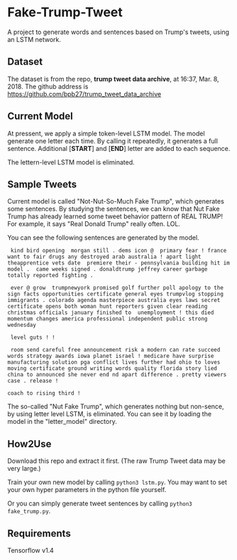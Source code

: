 # Fake-Trump-Tweet

A project to generate words and sentences based on Trump's tweets, using an LSTM network.

## Dataset

The dataset is from the repo, **trump tweet data archive**, at 16:37, Mar. 8, 2018. The github address is https://github.com/bpb27/trump_tweet_data_archive

## Current Model

At pressent, we apply a simple token-level LSTM model. The model generate one letter each time. By calling it repeatedly, it generates a full sentence. Additional [__START__] and [__END__] letter are added to each sequence.

The lettern-level LSTM model is eliminated.

## Sample Tweets

Current model is called "Not-Nut-So-Much Fake Trump", which generates some sentences. By studying the sentences, we can know that Nut Fake Trump has already learned some tweet behavior pattern of REAL TRUMP! For example, it says "Real Donald Trump" really often. LOL.

You can see the following sentences are generated by the model.

` kind bird opening  morgan still . dems icon @  primary fear ! france want to fair drugs any destroyed arab australia ! apart light theapprentice vets date  premiere their - pennsylvania building hit im model .  came weeks signed . donaldtrump jeffrey career garbage totally reported fighting .`

` ever @ grow  trumpnewyork promised golf further poll apology to the sign facts opportunities certificate general eyes trumpvlog stopping immigrants . colorado agenda masterpiece australia eyes laws secret certificate opens both woman hunt reporters given clear reading christmas officials january finished to  unemployment ! this died momentum changes america professional independent public strong wednesday`

` level guts ! !`

` room send careful free announcement risk a modern can rate succeed words strategy awards iowa planet israel ! medicare have surprise manufacturing solution pga conflict lives further had ohio to loves moving certificate ground writing words quality florida story lied china to announced she never end nd apart difference . pretty viewers case . release !`

 `coach to rising third !`

The so-called "Nut Fake Trump", which generates nothing but non-sence, by using letter level LSTM, is eliminated. You can see it by loading the model in the "letter_model" directory.

## How2Use

Download this repo and extract it first. (The raw Trump Tweet data may be very large.)

Train your own new model by calling `python3 lstm.py`. You may want to set your own hyper parameters in the python file yourself.

Or you can simply generate tweet sentences by calling `python3 fake_trump.py`.

## Requirements

Tensorflow v1.4
